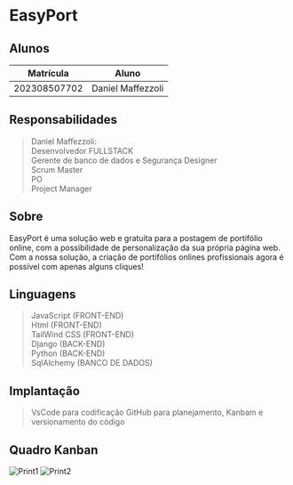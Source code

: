 # EasyPort

## Alunos
|Matrícula | Aluno |
| -- | -- |
| 202308507702  |  Daniel Maffezzoli |
## Responsabilidades
>Daniel Maffezzoli: <br>
Desenvolvedor FULLSTACK <br>
Gerente de banco de dados e Segurança
Designer <br>
Scrum Master <br>
PO <br>
Project Manager

## Sobre 
EasyPort é uma solução web e gratuita para a postagem de portifólio online, com a possibilidade de personalização da sua própria página web. Com a nossa solução, a criação de portifólios
onlines profissionais agora é possível com apenas alguns cliques!


## Linguagens 
>JavaScript (FRONT-END) <br>
>Html (FRONT-END)<br>
>TailWind CSS (FRONT-END)<br>
>Django (BACK-END)<br>
>Python (BACK-END) <br>
>SqlAlchemy (BANCO DE DADOS)<br>

## Implantação 
>VsCode para codificação
>GitHub para planejamento, Kanbam e versionamento do código


## Quadro Kanban
![Print1](https://github.com/user-attachments/assets/b35a08f7-e484-416e-a6f6-8c7221ffd640)
![Print2](https://github.com/user-attachments/assets/87f18e8c-8423-4093-b819-239f64fea3e3)
